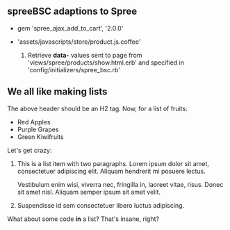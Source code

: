 spreeBSC adaptions to Spree
---------------------------

* gem 'spree_ajax_add_to_cart', '2.0.0'
* 'assets/javascripts/store/product.js.coffee'
  
  1. Retrieve **data-** values sent to page from 'views/spree/products/show.html.erb' and specified in 'config/initializers/spree_bsc.rb' 

We all like making lists
------------------------

The above header should be an H2 tag. Now, for a list of fruits:

* Red Apples
* Purple Grapes
* Green Kiwifruits

Let's get crazy:

1. This is a list item with two paragraphs. Lorem ipsum dolor
   sit amet, consectetuer adipiscing elit. Aliquam hendrerit
   mi posuere lectus.

   Vestibulum enim wisi, viverra nec, fringilla in, laoreet
   vitae, risus. Donec sit amet nisl. Aliquam semper ipsum
   sit amet velit.

2. Suspendisse id sem consectetuer libero luctus adipiscing.

What about some code **in** a list? That's insane, right?
